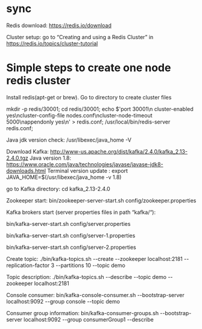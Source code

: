 # sync
Redis download: https://redis.io/download

Cluster setup: go to “Creating and using a Redis Cluster” in https://redis.io/topics/cluster-tutorial

# Simple steps to create one node redis cluster
Install redis(apt-get or brew). Go to directory to create cluster files

mkdir -p redis/30001;
cd redis/30001;
echo $'port 30001\n cluster-enabled yes\ncluster-config-file nodes.conf\ncluster-node-timeout 5000\nappendonly yes\n' > redis.conf;
/usr/local/bin/redis-server redis.conf;


Java jdk version check: /usr/libexec/java_home -V

Download Kafka: http://www-us.apache.org/dist/kafka/2.4.0/kafka_2.13-2.4.0.tgz
Java version 1.8: https://www.oracle.com/java/technologies/javase/javase-jdk8-downloads.html
Terminal version update : export JAVA_HOME=$(/usr/libexec/java_home -v 1.8)


go to Kafka directory: cd kafka_2.13-2.4.0

Zookeeper start: bin/zookeeper-server-start.sh config/zookeeper.properties

Kafka brokers start (server properties files in path “kafka/“): 

bin/kafka-server-start.sh config/server.properties

bin/kafka-server-start.sh config/server-1.properties

bin/kafka-server-start.sh config/server-2.properties


Create topic:  ./bin/kafka-topics.sh --create --zookeeper localhost:2181 --replication-factor 3 --partitions 10 --topic demo

Topic description: ./bin/kafka-topics.sh --describe --topic demo --zookeeper localhost:2181

Console consumer: bin/kafka-console-consumer.sh --bootstrap-server localhost:9092 --group console --topic demo

Consumer group information: bin/kafka-consumer-groups.sh --bootstrap-server localhost:9092 --group consumerGroup1 --describe
